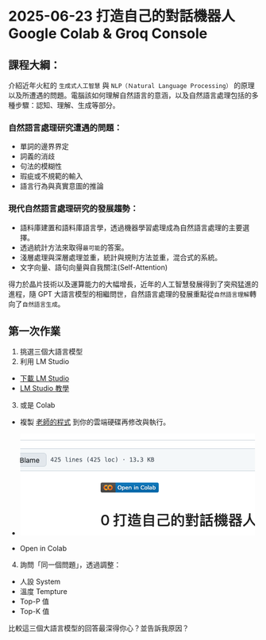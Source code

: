 # 2025-06-23 打造自己的對話機器人 Google Colab & Groq Console

## 課程大綱：

介紹近年火紅的 `生成式人工智慧` 與 `NLP（Ｎatural Language Processing）` 的原理以及所遭遇的問題。電腦該如何理解自然語言的意涵，以及自然語言處理包括的多種步驟：認知、理解、生成等部分。

### 自然語言處理研究遭遇的問題：

- 單詞的邊界界定<br>
- 詞義的消歧<br>
- 句法的模糊性<br>
- 瑕疵或不規範的輸入<br>
- 語言行為與真實意圖的推論<br>

### 現代自然語言處理研究的發展趨勢：

- 語料庫建置和語料庫語言學，透過機器學習處理成為自然語言處理的主要選擇。<br>
- 透過統計方法來取得`最可能`的答案。<br>
- 淺層處理與深層處理並重，統計與規則方法並重，混合式的系統。<br>
- 文字向量、語句向量與自我關注(Self-Attention)

得力於晶片技術以及運算能力的大幅增長，近年的人工智慧發展得到了突飛猛進的進程，隨 GPT 大語言模型的相繼問世，自然語言處理的發展重點從`自然語言理解`轉向了`自然語言生成`。

## 第一次作業

1. 挑選三個大語言模型
2. 利用 LM Studio

- <a href="https://lmstudio.ai/" target="_blank" rel="noopener noreferrer">下載 LM Studio</a>
- <a href="https://the-walking-fish.com/p/lmstudio/" target="_blank" rel="noopener noreferrer">LM Studio 教學</a>

3. 或是 Colab

- 複製 <a href="https://github.com/hsuancheyang/AI_Colab/blob/main/20250626%E6%89%93%E9%80%A0%E8%87%AA%E5%B7%B1%E7%9A%84%E5%B0%8D%E8%A9%B1%E6%A9%9F%E5%99%A8%E4%BA%BA.ipynb">老師的程式</a> 到你的雲端硬碟再修改與執行。

- ![image](/images/2025-06-30-09.16.25.png)
- Open in Colab

4. 詢問「同一個問題」，透過調整：

- 人設 System
- 溫度 Tempture
- Top-P 值
- Top-K 值

比較這三個大語言模型的回答最深得你心？並告訴我原因？
